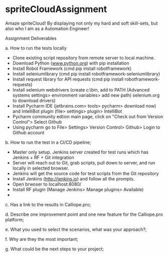# spriteCloudAssignment

Amaze spriteCloud! By displaying not only my hard and soft skill-sets, but also who I am as a Automation Engineer!

Assignment Deliverables

a. How to run the tests locally
- Clone existing script repository from remote server to local machine.
- Download Python (www.python.org) with pip installation
- Install Robot Framework (cmd pip install robotframework)
- Install seleniumlibrary (cmd pip install robotframework-seleniumlibrary)
- Install request library for API requests (cmd pip install robotframework-requests)
- Install selenium webdrivers (create c:\bin, add to PATH (Advanced systems settings> environment variables> add new path) selenium.org to download drivers)
- Install Pycharm IDE (jetbrains.com> tools> pycharm> download now) and IntelliBot plugin (file> settings> plugin> IntelliBot 
- Pycharm community edtion main page, click on "Check out from Version Control"> Select Github
- Using pycharm go to File> Settings> Version Control> Github> Login to Github account


b. How to run the test in a CI/CD pipeline;
- Master only setup. Jenkins server created for test runs which has Jenkins + RF + Git integration
- Server will reach out to Git, grab scripts, pull down to server, and run locally in selected browser.
- Jenkins will get the source code for test scripts from the Git repository
- Install Jenkins (http://jenkins.io) and follow all the prompts.
- Open brwoser to localhost:8080/
- Install RF plugin (Manage Jenkins> Manage plugins> Available)
- 


c. Has a link to the results in Calliope.pro;

d. Describe one improvement point and one new feature for the Calliope.pro platform;

e. What you used to select the scenarios, what was your approach?;

f. Why are they the most important;

g. What could be the next steps to your project;
